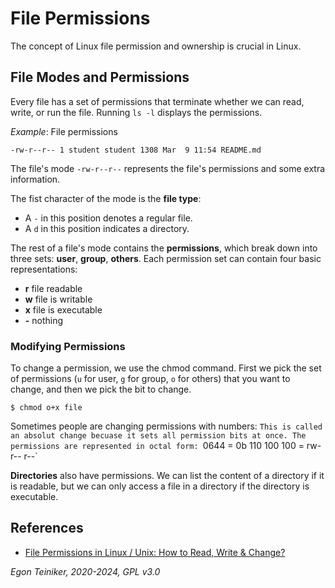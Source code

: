 # File Permissions

The concept of Linux file permission and ownership is crucial in Linux.

## File Modes and Permissions

Every file has a set of permissions that terminate whether we can read, write, or run the file.
Running `ls -l` displays the permissions.

_Example_: File permissions
```
-rw-r--r-- 1 student student 1308 Mar  9 11:54 README.md
```

The file's mode `-rw-r--r--` represents the file's permissions and some extra information.

The fist character of the mode is the **file type**: 
* A `-` in this position denotes a regular file.
* A `d` in this position indicates a directory.

The rest of a file's mode contains the **permissions**, which break down into three sets: **user**, **group**, 
**others**.
Each permission set can contain four basic representations:
* **r** file readable
* **w** file is writable
* **x** file is executable 
* **-** nothing

### Modifying Permissions

To change a permission, we use the chmod command. 
First we pick the set of permissions (`u` for user, `g` for group, `o` for others) that you want to change, and then we pick the bit to change.
```
$ chmod o+x file 
```

Sometimes people are changing permissions with numbers:
`This is called an absolut change becuase it sets all permission bits at once.
The permissions are represented in octal form: `0644 = 0b 110 100 100 = rw- r-- r--`

**Directories** also have permissions.
We can list the content of a directory if it is readable, but we can only access a file in a directory if the directory is executable.



## References
* [File Permissions in Linux / Unix: How to Read, Write & Change?](https://www.guru99.com/file-permissions.html)

*Egon Teiniker, 2020-2024, GPL v3.0*    